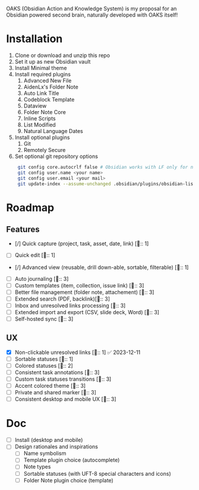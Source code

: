OAKS (Obsidian Action and Knowledge System) is my proposal for an Obsidian powered second brain, naturally developed with OAKS itself!

# Installation

1. Clone or download and unzip this repo
2. Set it up as new Obsidian vault
3. Install Minimal theme
4. Install required plugins
    1. Advanced New File
    2. AidenLx's Folder Note
    3. Auto Link Title
    4. Codeblock Template
    5. Dataview
    6. Folder Note Core
    7. Inline Scripts
    8. List Modified
    9. Natural Language Dates
5. Install optional plugins
    1. Git
    2. Remotely Secure
6. Set optional git repository options
   ```bash
    git config core.autocrlf false # Obsidian works with LF only for now
    git config user.name <your name>
    git config user.email <your mail>
    git update-index --assume-unchanged .obsidian/plugins/obsidian-list-modified/data.json # Tracked notes are stored in plugin settings for now
    ```

# Roadmap

## Features

- [/] Quick capture (project, task, asset, date, link) [🏅:: 1]
- [ ] Quick edit [🏅:: 1]
- [/] Advanced view (reusable, drill down-able, sortable, filterable) [🏅:: 1]
- [ ] Auto journaling [🏅:: 3]
- [ ] Custom templates (item, collection, issue link) [🏅:: 3]
- [ ] Better file management (folder note, attachement) [🏅:: 3]
- [ ] Extended search (PDF, backlink)[🏅:: 3]
- [ ] Inbox and unresolved links processing [🏅:: 3]
- [ ] Extended import and export (CSV, slide deck, Word) [🏅:: 3]
- [ ] Self-hosted sync [🏅:: 3]

## UX

- [x] Non-clickable unresolved links [🏅:: 1] ✅ 2023-12-11
- [ ] Sortable statuses [🏅:: 1]
- [ ] Colored statuses [🏅:: 2]
- [ ] Consistent task annotations [🏅:: 3]
- [ ] Custom task statuses transitions [🏅:: 3]
- [ ] Accent colored theme [🏅:: 3]
- [ ] Private and shared marker [🏅:: 3]
- [ ] Consistent desktop and mobile UX [🏅:: 3]

# Doc

- [ ] Install (desktop and mobile)
- [ ] Design rationales and inspirations
    - [ ] Name symbolism
    - [ ] Template plugin choice (autocomplete)
    - [ ] Note types
    - [ ] Sortable statuses (with UFT-8 special characters and icons)
    - [ ] Folder Note plugin choice (template)
